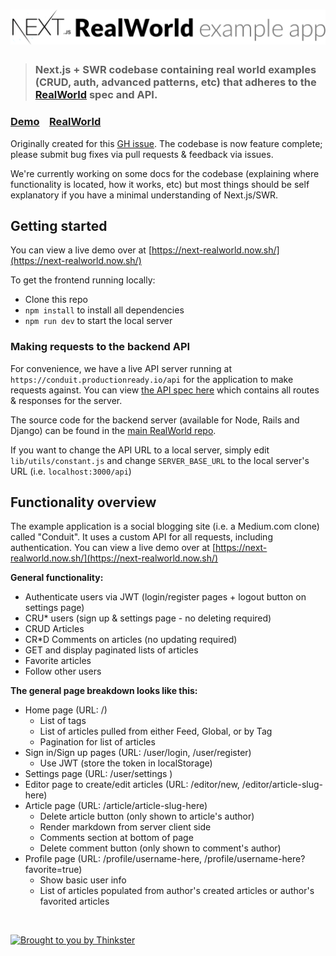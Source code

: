 # ![Next.js + SWR Example App](project-logo.png)

> ### Next.js + SWR codebase containing real world examples (CRUD, auth, advanced patterns, etc) that adheres to the [RealWorld](https://github.com/gothinkster/realworld-example-apps) spec and API.

### [Demo](https://next-realworld.now.sh/)&nbsp;&nbsp;&nbsp;&nbsp;[RealWorld](https://github.com/gothinkster/realworld)

Originally created for this [GH issue](https://github.com/gothinkster/realworld/issues/336). The codebase is now feature complete; please submit bug fixes via pull requests & feedback via issues.

We're currently working on some docs for the codebase (explaining where functionality is located, how it works, etc) but most things should be self explanatory if you have a minimal understanding of Next.js/SWR.

## Getting started

You can view a live demo over at [https://next-realworld.now.sh/](https://next-realworld.now.sh/)

To get the frontend running locally:

- Clone this repo
- `npm install` to install all dependencies
- `npm run dev` to start the local server

### Making requests to the backend API

For convenience, we have a live API server running at `https://conduit.productionready.io/api` for the application to make requests against. You can view [the API spec here](https://github.com/GoThinkster/productionready/blob/master/api) which contains all routes & responses for the server.

The source code for the backend server (available for Node, Rails and Django) can be found in the [main RealWorld repo](https://github.com/gothinkster/realworld).

If you want to change the API URL to a local server, simply edit `lib/utils/constant.js` and change `SERVER_BASE_URL` to the local server's URL (i.e. `localhost:3000/api`)

## Functionality overview

The example application is a social blogging site (i.e. a Medium.com clone) called "Conduit". It uses a custom API for all requests, including authentication. You can view a live demo over at [https://next-realworld.now.sh/](https://next-realworld.now.sh/)

**General functionality:**

- Authenticate users via JWT (login/register pages + logout button on settings page)
- CRU\* users (sign up & settings page - no deleting required)
- CRUD Articles
- CR\*D Comments on articles (no updating required)
- GET and display paginated lists of articles
- Favorite articles
- Follow other users

**The general page breakdown looks like this:**

- Home page (URL: /)
  - List of tags
  - List of articles pulled from either Feed, Global, or by Tag
  - Pagination for list of articles
- Sign in/Sign up pages (URL: /user/login, /user/register)
  - Use JWT (store the token in localStorage)
- Settings page (URL: /user/settings )
- Editor page to create/edit articles (URL: /editor/new, /editor/article-slug-here)
- Article page (URL: /article/article-slug-here)
  - Delete article button (only shown to article's author)
  - Render markdown from server client side
  - Comments section at bottom of page
  - Delete comment button (only shown to comment's author)
- Profile page (URL: /profile/username-here, /profile/username-here?favorite=true)
  - Show basic user info
  - List of articles populated from author's created articles or author's favorited articles

<br />

[![Brought to you by Thinkster](https://raw.githubusercontent.com/gothinkster/realworld/master/media/end.png)](https://thinkster.io)

